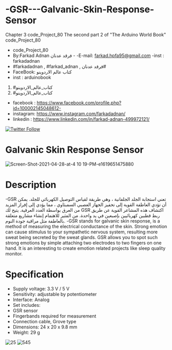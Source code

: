 # -GSR---Galvanic-Skin-Response-Sensor
Chapter 3 code_Project_80 The second part 2 of "The Arduino World Book" code_Project_80
- code_Project_80
-  By:Farkad Adnan فرقد عدنان - 
 -E-mail: farkad.hpfa95@gmail.com 
-inst : farkadadnan 
- #farkadadnan , #farkad_adnan , فرقد عدنان# 
- FaceBook: كتاب عالم الاردوينو 
- inst : arduinobook
1. #كتاب_عالم_الاردوينو
2. #كتاب_عالم_الآردوينو

* facebook : https://www.facebook.com/profile.php?id=100002145048612-
* instagram:  https://www.instagram.com/farkadadnan/
* linkedin : https://www.linkedin.com/in/farkad-adnan-499972121/

 <p>
 <a href='https://mobile.twitter.com/farkadadnan'>
        <img alt="Twitter Follow" src="https://img.shields.io/twitter/follow/farkadadnan?label=%40farkadadnan&style=social" alt='Twitter' align="center"/>
    </a>
</p>

# Galvanic Skin Response Sensor
![Screen-Shot-2021-04-28-at-4 10 19-PM-e1619651475880](https://user-images.githubusercontent.com/35774039/161464656-615a1973-630e-4782-bcda-be88c17f7d6b.png)

#  Description
-GSR تعني استجابة الجلد الجلفانية ، وهي طريقة لقياس التوصيل الكهربائي للجلد. يمكن أن تؤدي العاطفة القوية إلى تحفيز الجهاز العصبي السمبثاوي ، مما يؤدي إلى إفراز المزيد من العرق بواسطة الغدد العرقية. يتيح لك GSR اكتشاف هذه المشاعر القوية عن طريق ربط قطبين كهربائيين بإصبعين في يد واحدة. من المثير للاهتمام إنشاء مشاريع متعلقة بالعاطفة مثل مراقبة جودة النوم.
-GSR stands for galvanic skin response, is a method of measuring the electrical conductance of the skin. Strong emotion can cause stimulus to your sympathetic nervous system, resulting more sweat being secreted by the sweat glands. GSR allows you to spot such strong emotions by simple attaching two electrodes to two fingers on one hand. It is an interesting to create emotion related projects like sleep quality monitor.

# Specification
- Supply voltage: 3.3 V / 5 V
- Sensitivity: adjustable by potentiometer
- Interface: Analog
- Set includes:
- GSR sensor
- Fingerbands required for measurement
- Connection cable, Grove type
- Dimensions: 24 x 20 x 9.8 mm
- Weight: 29 g

![25](https://user-images.githubusercontent.com/35774039/161466078-8caebba7-76dc-4819-9df5-55916caa3a4a.JPG)
![545](https://user-images.githubusercontent.com/35774039/161466102-e4948b29-2faf-4465-8050-94a4e66133dd.JPG)


